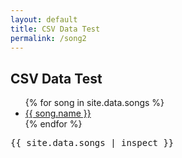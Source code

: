 ```yaml
---
layout: default
title: CSV Data Test
permalink: /song2
---
```


## CSV Data Test

<ul>
{% for song in site.data.songs %}
  <li>
    <a href="https://github.com/{{ song.author }}">
      {{ song.name }}
    </a>
  </li>
{% endfor %}
</ul>

<pre>{{ site.data.songs | inspect }}</pre>
